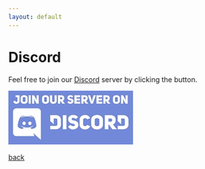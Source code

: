 ```yaml
---
layout: default
---
```


<h1>Discord</h1>

Feel free to join our <a href="https://discord.gg/XHvs37T" target="_blank">Discord</a> server by clicking the button.

<a href="https://discord.gg/XHvs37T" target="_blank"><img src="./assets/images/join-discord.jpg"></a>

[back](./)
